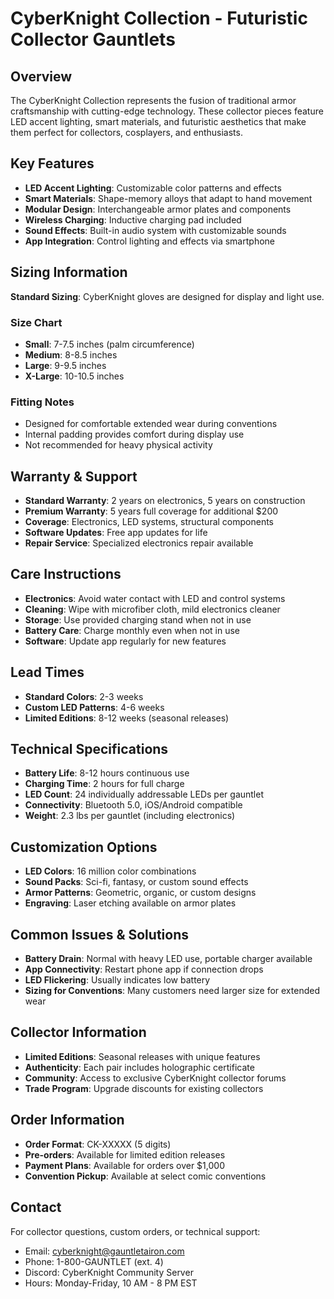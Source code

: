 # CyberKnight Collection - Futuristic Collector Gauntlets

## Overview

The CyberKnight Collection represents the fusion of traditional armor craftsmanship with cutting-edge technology. These collector pieces feature LED accent lighting, smart materials, and futuristic aesthetics that make them perfect for collectors, cosplayers, and enthusiasts.

## Key Features

- **LED Accent Lighting**: Customizable color patterns and effects
- **Smart Materials**: Shape-memory alloys that adapt to hand movement
- **Modular Design**: Interchangeable armor plates and components
- **Wireless Charging**: Inductive charging pad included
- **Sound Effects**: Built-in audio system with customizable sounds
- **App Integration**: Control lighting and effects via smartphone

## Sizing Information

**Standard Sizing**: CyberKnight gloves are designed for display and light use.

### Size Chart

- **Small**: 7-7.5 inches (palm circumference)
- **Medium**: 8-8.5 inches
- **Large**: 9-9.5 inches
- **X-Large**: 10-10.5 inches

### Fitting Notes

- Designed for comfortable extended wear during conventions
- Internal padding provides comfort during display use
- Not recommended for heavy physical activity

## Warranty & Support

- **Standard Warranty**: 2 years on electronics, 5 years on construction
- **Premium Warranty**: 5 years full coverage for additional $200
- **Coverage**: Electronics, LED systems, structural components
- **Software Updates**: Free app updates for life
- **Repair Service**: Specialized electronics repair available

## Care Instructions

- **Electronics**: Avoid water contact with LED and control systems
- **Cleaning**: Wipe with microfiber cloth, mild electronics cleaner
- **Storage**: Use provided charging stand when not in use
- **Battery Care**: Charge monthly even when not in use
- **Software**: Update app regularly for new features

## Lead Times

- **Standard Colors**: 2-3 weeks
- **Custom LED Patterns**: 4-6 weeks
- **Limited Editions**: 8-12 weeks (seasonal releases)

## Technical Specifications

- **Battery Life**: 8-12 hours continuous use
- **Charging Time**: 2 hours for full charge
- **LED Count**: 24 individually addressable LEDs per gauntlet
- **Connectivity**: Bluetooth 5.0, iOS/Android compatible
- **Weight**: 2.3 lbs per gauntlet (including electronics)

## Customization Options

- **LED Colors**: 16 million color combinations
- **Sound Packs**: Sci-fi, fantasy, or custom sound effects
- **Armor Patterns**: Geometric, organic, or custom designs
- **Engraving**: Laser etching available on armor plates

## Common Issues & Solutions

- **Battery Drain**: Normal with heavy LED use, portable charger available
- **App Connectivity**: Restart phone app if connection drops
- **LED Flickering**: Usually indicates low battery
- **Sizing for Conventions**: Many customers need larger size for extended wear

## Collector Information

- **Limited Editions**: Seasonal releases with unique features
- **Authenticity**: Each pair includes holographic certificate
- **Community**: Access to exclusive CyberKnight collector forums
- **Trade Program**: Upgrade discounts for existing collectors

## Order Information

- **Order Format**: CK-XXXXX (5 digits)
- **Pre-orders**: Available for limited edition releases
- **Payment Plans**: Available for orders over $1,000
- **Convention Pickup**: Available at select comic conventions

## Contact

For collector questions, custom orders, or technical support:

- Email: cyberknight@gauntletairon.com
- Phone: 1-800-GAUNTLET (ext. 4)
- Discord: CyberKnight Community Server
- Hours: Monday-Friday, 10 AM - 8 PM EST
